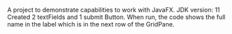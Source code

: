 A project to demonstrate capabilities to work with JavaFX.
JDK version: 11
Created 2 textFields and 1 submit Button.
When run, the code shows the full name in the label which is in the next row of the GridPane.

